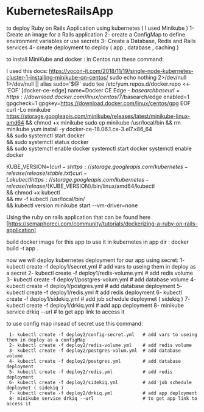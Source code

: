 # KubernetesRailsApp
to deploy Ruby on Rails Application using kubernetes ( I used Minikube )
1- Create an image for a Rails application 
2- create a ConfigMap to define environment variables  or use secrets
3- Create a Database, Redis and Rails services
4- create deployment to deploy ( app , database , caching )

to install MiniKube and docker :
in Centos run these command: 

 I used this docs: https://vocon-it.com/2018/11/19/single-node-kubernetes-cluster-1-installing-minikube-on-centos/
   sudo echo nothing 2>/dev/null 1>/dev/null || alias sudo='$@'
   sudo tee /etc/yum.repos.d/docker.repo <<-'EOF' 
   [docker-ce-edge]
   name=Docker CE Edge - $basearch
   baseurl=https://download.docker.com/linux/centos/7/$basearch/edge
   enabled=1
   gpgcheck=1
   gpgkey=https://download.docker.com/linux/centos/gpg
   EOF
   curl -Lo minikube https://storage.googleapis.com/minikube/releases/latest/minikube-linux-amd64 
   && chmod +x minikube
   sudo cp minikube /usr/local/bin && rm minikube
   yum install -y docker-ce-18.06.1.ce-3.el7.x86_64 \
   && sudo systemctl start docker \
   && sudo systemctl status docker \
   && sudo systemctl enable docker
   systemctl start docker
   systemctl enable docker
   
   KUBE_VERSION=$(curl -s https://storage.googleapis.com/kubernetes-release/release/stable.txt)
   curl -Lo kubectl https://storage.googleapis.com/kubernetes-release/release/${KUBE_VERSION}/bin/linux/amd64/kubectl \
   && chmod +x kubectl \
   && mv -f kubectl /usr/local/bin/ \
   && kubectl version
   minikube start --vm-driver=none
   
   
Using the ruby on rails application that can be found here [https://semaphoreci.com/community/tutorials/dockerizing-a-ruby-on-rails-application]
   
   
build docker image for this app to use it in kubernetes in app dir :
   docker build -t app .
   
   now we will deploy kubernetes deployment for our app using secret:
     1- kubectl create -f deploy1/secret.yml          # add vars to useing them in deploy as a secret
     2- kubectl create -f deploy1/redis-volume.yml    # add redis volume 
     3- kubectl create -f deploy1/postgres-volum.yml  # add database volume
     4- kubectl create -f deploy1/postgres.yml        # add database deployment 
     5- kubectl create -f deploy1/redis.yml           # add redis deployment
     6- kubectl create -f deploy1/sidekiq.yml         # add job schedule deploymet ( sidekiq )
     7- kubectl create -f deploy1/drkiq.yml           # add app deployment
     8- minikube service drkiq --url                  # to get app link to access it
   
   to use config map insead of secret use this command:
   
     1- kubectl create -f deploy2/config-secret.yml   # add vars to useing them in deploy as a configMap 
     2- kubectl create -f deploy2/redis-volume.yml    # add redis volume 
     3- kubectl create -f deploy2/postgres-volum.yml  # add database volume
     4- kubectl create -f deploy2/postgres.yml        # add database deployment 
     5- kubectl create -f deploy2/redis.yml           # add redis deployment
     6- kubectl create -f deploy2/sidekiq.yml         # add job schedule deploymet ( sidekiq )
     7- kubectl create -f deploy2/drkiq.yml           # add app deployment
     8- minikube service drkiq --url                  # to get app link to access it
